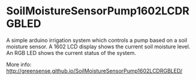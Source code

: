 # SoilMoistureSensorPump1602LCDRGBLED
A simple arduino irrigation system which controls a pump based on a soil moisture sensor.
A 1602 LCD display shows the current soil moisture level.
An RGB LED shows the current status of the system.

More info: http://greensense.github.io/SoilMoistureSensorPump1602LCDRGBLED/
